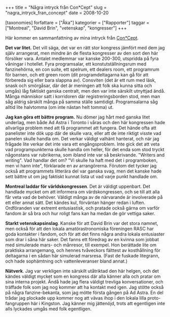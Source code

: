 +++
title = "Några intryck från Con*Cept"
slug = "nagra_intryck_fran_concept"
date = 2008-10-20

[taxonomies]
forfattare = ["Åka"]
kategorier = ["Rapporter"]
taggar = ["Montreal", "David Brin", "vetenskap", "kongresser"]
+++

Här kommer en sammanfattning av mina intryck från <a href="http://www.conceptsff.ca/">Con*Cept</a>.

<strong>Det var litet.</strong> Det vill säga, det var en rätt stor kongress jämfört med dem jag själv arrangerat, men mindre än de flesta kongresser av den sort den här försöker vara. Antalet medlemmar var kanske 200-300, utspridda på fyra våningar i hotellet. Fyra programsalar, ett konstutställningsrum med fanzinehörna, en con suite, ett spelrum, ett dealers room, ett programrum för barnen, och ett green room (dit programdeltagarna kan gå för att förbereda sig eller bara slappna av). Consviten (det är ett rum med läsk, snask och smörgåsar, där det är meningen att folk ska kunna sitta och umgås) låg faktiskt ganska centralt, men den var inte särskilt utnyttjad ändå. Många människor satt i korridoren där registreringsborden stod, men man såg aldrig särskilt många på samma ställe samtidigt. Programsalarna såg alltid lite halvtomma (om inte nästan helt tomma) ut.

<!-- more -->

<strong>Jag kan göra ett bättre program.</strong> Nu dömer jag hårt med ganska litet underlag, men både Ad Astra i Toronto i våras och den här kongressen hade allvarliga problem med att få programmet att fungera. Det hände ofta att panelister inte dök upp där de skulle vara, eller att de inte riktigt visste vad panelen skulle handla om. Det verkar väldigt valhänt hanterat, och när jag frågade lite verkar det inte vara ett engångsproblem. Inte gick det att veta vad programpunkterna skulle handla om heller, för det enda som stod tryckt någonstans var rubrikerna, som ibland inte var så beskrivande. "Writers and writing". Vad handlar det om? "Vi skulle ha haft med det i programboken, men vi hann inte", förklarade en av arrangörerna. Förutom det tycker jag också att programmets litterära del var ganska svag, men det kanske hade sett bättre ut om jag faktiskt kunnat lista ut vad varje punkt handlade om.

<strong>Montreal laddar för världskongressen</strong>. Det är väldigt uppenbart. Det handlade mycket om att informera om värdskongressen, och se till att alla får veta vad de behöver. Väldigt många av de närvarande är involverade på ett eller annat sätt. Det kändes kul, förväntan hänger redan i luften. Ordföranden var extremt entusiastisk, och pratade också gärna om varför fandom är så bra och hur roligt fans kan ha medan de gör vettiga saker.

<strong>Starkt vetenskapsinslag</strong>. Kanske för att David Brin var det stora namnet, men också för att den lokala amatörastronomiska föreningen RASC har goda kontakter i fandom, och för att det finns några andra lokala entusiaster som drar i såna här saker. Det fanns ett föredrag av en kvinna som jobbat med simulerade mars- och månresor, till exempel. Hon berättade lite om praktiska arrangemang, och hennes tvåveckors fälttest av kosthållning för deltagarna i en sådan här simulerad marsresa. (Fast de fuskade litegrann, och hade sophämtning och vattenleveranser bland annat.)

<strong>Nätverk</strong>. Jag var verkligen inte särskilt utåtriktad den här helgen, och det kändes väldigt mycket som en kongress där alla känner alla och pratar om sina interna projekt. Ändå hade jag flera väldigt trevliga konversationer, och träffade folk som jag nog kommer att ha kontakt med igen. Jag stötte också på några fanzine-bekanta, som jag mötte första gången på Ad Astra. En del trådar jag plockade upp kommer nog att vävas ihop i den lokala lilla proto-fangruppen här i Kingston. Jag känner mig jättenöjd, trots att egentligen inte alls lyckades umgås med folk egentligen.
